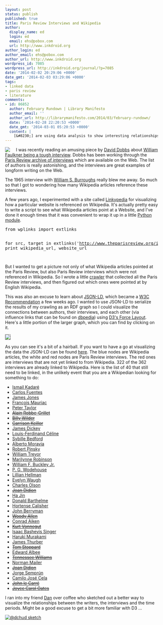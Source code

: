 ```yaml
---
layout: post
status: publish
published: true
title: Paris Review Interviews and Wikipedia
author:
  display_name: ed
  login: ed
  email: ehs@pobox.com
  url: http://www.inkdroid.org
author_login: ed
author_email: ehs@pobox.com
author_url: http://www.inkdroid.org
wordpress_id: 7085
wordpress_url: http://inkdroid.org/journal/?p=7085
date: '2014-02-02 20:29:06 +0000'
date_gmt: '2014-02-03 03:29:06 +0000'
tags:
- linked data
- paris review
- literature
comments:
- id: 86852
  author: February Rundown | Library Manifesto
  author_email: ''
  author_url: http://librarymanifesto.com/2014/03/february-rundown/
  date: '2014-02-28 22:20:53 +0000'
  date_gmt: '2014-03-01 05:20:53 +0000'
  content: |
    [&#8230;] are using data analysis to show interesting relationships. Ed Summer&#8217;s data visualization shows how many times each Paris Review interview appears on [&#8230;]
---
```

<p><a href="http://parisreview.org"><img src="http://inkdroid.org/images/parisreview-35.jpg" style="margin-right: 20px; float: left;" /></a> I was recently reading an amusing piece by <a href="https://twitter.com/David_Dobbs">David Dobbs</a> about <a href="http://daviddobbs.net/smoothpebbles/william-faulkner-is-one-tough-interview/">William Faulkner being a tough interview</a>. Dobbs has been working through the <a href="http://www.theparisreview.org/interviews">Paris Review archive of interviews</a> which are available on the Web. The list of authors is really astonishing, and the interviews are great examples of longform writing on the Web.</p>
<p>The 1965 interview with <a href="http://www.theparisreview.org/interviews/4424/the-art-of-fiction-no-36-william-s-burroughs">William S. Burroughs</a> really blew me away. So much so that I got to wondering how many Wikipedia articles reference these interviews.</p>
<p>A few years ago, I experimented with a site called <a href="http://linkypedia.info">Linkypedia</a> for visualizing how a particular website is referenced on Wikipedia. It's actually pretty easy to write a script to see what Wikipedia articles point at a Website, and I've done it enough times that it was convenient to wrap it up in a little <a href="https://github.com/edsu/wplinks">Python module</a>.</p>
<pre lang="python">from wplinks import extlinks 

for src, target in extlinks('http://www.theparisreview.org/interviews'):
    print wikipedia_url, website_url

</pre>
<p>But I wanted to get a picture not only of what Wikipedia articles pointed at the Paris Review, but also Paris Review interviews which were not referenced in Wikipedia. So I wrote a little <a href="https://github.com/edsu/parisreview/blob/master/crawl.py">crawler</a> that collected all the Paris Review interviews, and then figured out which ones were pointed at by English Wikipedia.</p>
<p>This was also an excuse to learn about <a href="http://json-ld.org">JSON-LD</a>, which became a <a href="http://www.w3.org/TR/json-ld/">W3C Recommendation</a> a few weeks ago. I wanted to use JSON-LD to serialize the results of my crawling as an RDF graph so I could visualize the connections between authors, their interviews, and each other (via influence links that can be found on <a href="http://dbpedia.org">dbpedia</a>) using <a href="https://github.com/mbostock/d3/wiki/Force-Layout">D3's Force Layout</a>. Here's a little portion of the larger graph, which you can find by clicking on it.</p>
<p><a href="http://edsu.github.io/parisreview"><img style="border: thin solid gray;" src="http://inkdroid.org/images/parisreview.png" /></a></p>
<p>As you can see it's a bit of a hairball. If you want to have a go at visualizing the data the JSON-LD can be found <a href="https://github.com/edsu/parisreview/blob/master/js/parisreview.json">here</a>. The blue nodes are Wikipedia articles, the white and red nodes are Paris Review interviews. The red ones are interviews that are not yet linked to from Wikipedia. 322 of the 362 interviews are already linked to Wikipedia. Here is the list of 40 that still need to be linked, in the unlikely event that you are a Wikipedian looking for something to do:</p>
<ul>
<li><a href="http://www.theparisreview.org/interviews/1105/the-art-of-fiction-no-153-ismail-kadare">Ismail Kadaré</a></li>
<li><a href="http://www.theparisreview.org/interviews/3195/the-art-of-fiction-no-68-carlos-fuentes">Carlos Fuentes</a></li>
<li><a href="http://www.theparisreview.org/interviews/4779/the-art-of-fiction-no-22-james-jones">James Jones</a></li>
<li><a href="http://www.theparisreview.org/interviews/5197/the-art-of-fiction-no-2-francois-mauriac">François Mauriac</a></li>
<li><a href="http://www.theparisreview.org/interviews/2631/the-art-of-fiction-no-99-peter-taylor">Peter Taylor</a></li>
<li><strike><a href="http://www.theparisreview.org/interviews/2819/the-art-of-fiction-no-91-alain-robbe-grillet">Alain Robbe-Grillet</a></strike></li>
<li><strike><a href="http://www.theparisreview.org/interviews/1432/the-art-of-screenwriting-no-1-billy-wilder">Billy Wilder</a></strike></li>
<li><strike><a href="http://www.theparisreview.org/interviews/1551/the-art-of-humor-no-2-garrison-keillor">Garrison Keillor</a></strike></li>
<li><a href="http://www.theparisreview.org/interviews/3741/the-art-of-poetry-no-20-james-dickey">James Dickey</a></li>
<li><a href="http://www.theparisreview.org/interviews/4502/the-art-of-fiction-no-33-louis-ferdinand-celine">Louis-Ferdinand Céline</a></li>
<li><a href="http://www.theparisreview.org/interviews/1963/an-interview-sybille-bedford">Sybille Bedford</a></li>
<li><a href="http://www.theparisreview.org/interviews/5093/the-art-of-fiction-no-6-alberto-moravia">Alberto Moravia</a></li>
<li><a href="http://www.theparisreview.org/interviews/1218/the-art-of-poetry-no-76-robert-pinsky">Robert Pinsky</a></li>
<li><a href="http://www.theparisreview.org/interviews/2442/the-art-of-fiction-no-108-william-trevor">William Trevor</a></li>
<li><a href="http://www.theparisreview.org/interviews/5863/the-art-of-fiction-no-198-marilynne-robinson">Marilynne Robinson</a></li>
<li><a href="http://www.theparisreview.org/interviews/1395/the-art-of-fiction-no-146-william-f-buckley-jr">William F. Buckley Jr.</a></li>
<li><a href="http://www.theparisreview.org/interviews/3773/the-art-of-fiction-no-60-p-g-wodehouse">P. G. Wodehouse</a></li>
<li><a href="http://www.theparisreview.org/interviews/4463/the-art-of-theater-no-1-lillian-hellman">Lillian Hellman</a></li>
<li><a href="http://www.theparisreview.org/interviews/4537/the-art-of-fiction-no-30-evelyn-waugh">Evelyn Waugh</a></li>
<li><a href="http://www.theparisreview.org/interviews/4134/the-art-of-poetry-no-12-charles-olson">Charles Olson</a></li>
<li><strike><a href="http://www.theparisreview.org/interviews/5601/the-art-of-nonfiction-no-1-joan-didion">Joan Didion</a></strike></li>
<li><a href="http://www.theparisreview.org/interviews/5991/the-art-of-fiction-no-202-ha-jin">Ha Jin</a></li>
<li><a href="http://www.theparisreview.org/interviews/3228/the-art-of-fiction-no-66-donald-barthelme">Donald Barthelme</a></li>
<li><a href="http://www.theparisreview.org/interviews/2576/the-art-of-fiction-no-100-hortense-calisher">Hortense Calisher</a></li>
<li><a href="http://www.theparisreview.org/interviews/4052/the-art-of-poetry-no-16-john-berryman">John Berryman</a></li>
<li><strike><a href="http://www.theparisreview.org/interviews/1550/the-art-of-humor-no-1-woody-allen">Woody Allen</a></strike></li>
<li><a href="http://www.theparisreview.org/interviews/4283/the-art-of-poetry-no-9-conrad-aiken">Conrad Aiken</a></li>
<li><strike><a href="http://www.theparisreview.org/interviews/3605/the-art-of-fiction-no-64-kurt-vonnegut">Kurt Vonnegut</a></strike></li>
<li><a href="http://www.theparisreview.org/interviews/4242/the-art-of-fiction-no-42-isaac-bashevis-singer">Isaac Bashevis Singer</a></li>
<li><a href="http://www.theparisreview.org/interviews/2/the-art-of-fiction-no-182-haruki-murakami">Haruki Murakami</a></li>
<li><a href="http://www.theparisreview.org/interviews/5003/the-art-of-fiction-no-10-james-thurber">James Thurber</a></li>
<li><strike><a href="http://www.theparisreview.org/interviews/2467/the-art-of-theater-no-7-tom-stoppard">Tom Stoppard</a></strike></li>
<li><a href="http://www.theparisreview.org/interviews/4350/the-art-of-theater-no-4-edward-albee">Edward Albee</a></li>
<li><strike><a href="http://www.theparisreview.org/interviews/3209/the-art-of-theater-no-5-tennessee-williams">Tennessee Williams</a></strike></li>
<li><a href="http://www.theparisreview.org/interviews/4503/the-art-of-fiction-no-32-norman-mailer">Norman Mailer</a></li>
<li><strike><a href="http://www.theparisreview.org/interviews/3439/the-art-of-fiction-no-71-joan-didion">Joan Didion</a></strike></li>
<li><a href="http://www.theparisreview.org/interviews/5740/the-art-of-fiction-no-192-jorge-semprun">Jorge Semprún</a></li>
<li><a href="http://www.theparisreview.org/interviews/1396/the-art-of-fiction-no-145-camilo-jose-cela">Camilo José Cela</a></li>
<li><strike><a href="http://www.theparisreview.org/interviews/1250/the-art-of-fiction-no-149-john-le-carre">John le Carré</a></strike></li>
<li><strike><a href="http://www.theparisreview.org/interviews/3441/the-art-of-fiction-no-72-joyce-carol-oates">Joyce Carol Oates</a></strike></li>
</ul>
<p>I ran into my friend <a href="http://twitter.com/dchud">Dan</a> over coffee who sketched out a better way to visualize the relationships between the writers, the interviews and the time periods. Might be a good excuse to get a bit more familiar with D3 ...</p>
<p><a href="http://www.flickr.com/photos/inkdroid/12256021415/"><img src="http://inkdroid.org/images/parisreview-sketch.jpg" alt="@dchud sketch" /></a></p>
